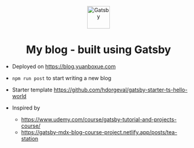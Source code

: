 <p align="center">
  <a href="https://www.gatsbyjs.org">
    <img alt="Gatsby" src="https://www.gatsbyjs.org/monogram.svg" width="60" />
  </a>
</p>
<h1 align="center">
  My blog - built using Gatsby
</h1>

- Deployed on https://blog.yuanboxue.com

- `npm run post` to start writing a new blog

- Starter template https://github.com/hdorgeval/gatsby-starter-ts-hello-world

- Inspired by
  - https://www.udemy.com/course/gatsby-tutorial-and-projects-course/
  - https://gatsby-mdx-blog-course-project.netlify.app/posts/tea-station
